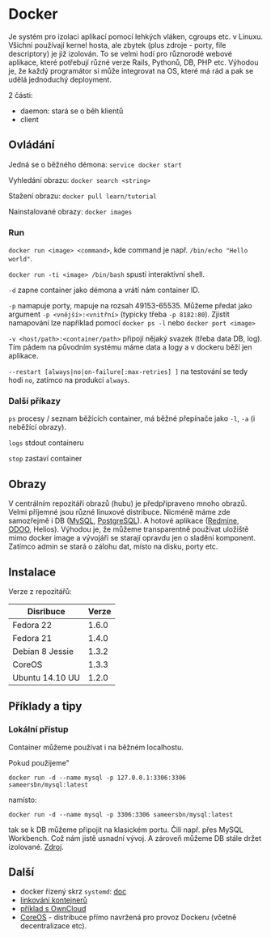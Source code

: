 Docker
======

Je systém pro izolaci aplikací pomocí lehkých vláken, cgroups etc. v Linuxu. Všichni používají kernel hosta, ale zbytek (plus zdroje - porty, file descriptory) je již izolován. To se velmi hodí pro různorodé webové aplikace, které potřebují různé verze Rails, Pythonů, DB, PHP etc. Výhodou je, že každý programátor si může integrovat na OS, které má rád a pak se udělá jednoduchý deployment. 

2 části:

 * daemon: stará se o běh klientů
 * client

## Ovládání

Jedná se o běžného démona:
`service docker start`

Vyhledání obrazu:
```docker search <string>```

Stažení obrazu: 
```docker pull learn/tutorial```

Nainstalované obrazy:
```docker images```


### Run

`docker run <image> <command>`, kde command je např. `/bin/echo "Hello world"`.

`docker run -ti <image> /bin/bash` spustí interaktivní shell.

`-d` zapne container jako démona a vrátí nám container ID.

`-p` namapuje porty, mapuje na rozsah 49153-65535. 
Můžeme předat jako argument `-p <vnější>:<vnitřní>` (typicky třeba `-p 8182:80`).
Zjistit namapování lze například pomocí `docker ps -l` nebo `docker port <image>`

`-v <host/path>:<container/path>` připojí nějaký svazek (třeba data DB, log). 
Tím pádem na původním systému máme data a logy a v dockeru běží jen aplikace.

`--restart [always|no|on-failure[:max-retries] ]` na testování se tedy hodi `no`,
zatímco na produkci `always`.

### Další příkazy
`ps` procesy / seznam běžících container, má běžné přepínače jako `-l`, `-a` (i neběžící obrazy).

`logs` stdout containeru

`stop` zastaví container

## Obrazy

V centrálním repozitáři obrazů (hubu) je předpřipraveno mnoho obrazů. Velmi příjemné jsou různé linuxové distribuce. Nicméně máme zde samozřejmě i DB ([MySQL][mysql], [PostgreSQL][postgre]). A hotové aplikace ([Redmine][redmine], [ODOO][odoo], Helios). Výhodou je, že můžeme transparentně používat uložiště mimo docker image a vývojáři se starají opravdu jen o sladění komponent. Zatímco admin se stará o zálohu dat, místo na disku, porty etc.

## Instalace

Verze z repozitářů:

| Disribuce       | Verze |
|-----------------|-------|
| Fedora 22		  | 1.6.0 |
| Fedora 21       | 1.4.0 |
| Debian 8 Jessie | 1.3.2 |
| CoreOS          | 1.3.3 |
| Ubuntu 14.10 UU | 1.2.0 |

## Příklady a tipy

### Lokální přístup

Container můžeme používat i na běžném localhostu.

Pokud použijeme"

```
docker run -d --name mysql -p 127.0.0.1:3306:3306 sameersbn/mysql:latest
```

namísto:

```
docker run -d --name mysql -p 3306:3306 sameersbn/mysql:latest
```

tak se k DB můžeme připojit na klasickém portu. Čili např. přes MySQL Workbench. Což nám jistě usnadní vývoj. A zároveň můžeme DB stále držet izolované. [Zdroj][s1].

## Další

* docker řízený skrz `systemd`: [doc][systemd]
* [linkování kontejnerů][link]
* [příklad s OwnCloud][exOwnCloud]
* [CoreOS][] - distribuce přímo navržená pro provoz Dockeru (včetně decentralizace etc).

[redmine]: https://registry.hub.docker.com/u/sameersbn/redmine/
[mysql]: https://github.com/sameersbn/docker-mysql
[postgre]: https://github.com/sameersbn/docker-postgresql
[mysql]: https://github.com/sameersbn/docker-mysql
[odoo]: https://registry.hub.docker.com/u/xcgd/odoo/
[systemd]: https://docs.docker.com/articles/systemd/
[link]: https://docs.docker.com/articles/ambassador_pattern_linking/
[exOwnCloud]: http://dischord.org/blog/2013/07/10/docker-and-owncloud/  
[s1]: http://serverfault.com/questions/565294/why-does-a-docker-container-running-a-server-expose-port-to-the-outside-world-ev
[coreos]: https://coreos.com